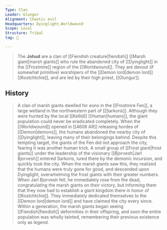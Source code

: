 ```yaml
---
Type: Clan
Leader: Glungur
Alignment: Chaotic evil
Headquarters: Dyinglight,Worldwound
Scope: Local
Structure: Tribal
tag: 👥

---
```


> The **Johud** are a clan of [[Fiendish creature|fiendish]] [[Marsh giant|marsh giants]] who rule the abandoned city of [[Dyinglight]] in the [[Frostmire]] region of the [[Worldwound]]. They are devout (if somewhat primitive) worshipers of the [[Demon lord|demon lord]] [[Kostchtchie]], and are led by their high priest, [[Glungur]].


## History

> A clan of marsh giants dwelled for eons in the [[Frostmire Fen]], a large wetland in the northwestern part of [[Sarkoris]]. Although they were hunted by the local [[Kellid]] [[Human|humans]], the giant population could never be eradicated completely. When the [[Worldwound]] opened in [[4606 AR]] releasing hordes of [[Demon|demons]], the humans abandoned the nearby city of [[Dyinglight]], leaving many of their belongings behind. Despite this tempting target, the giants of the Fen did not approach the city, fearing it was another human trick. A small group of [[Frost giant|frost giants]] under the leadership of the visionary [[Bjorvesh|Jarl Bjorvesh]] entered Sarkoris, lured there by the demonic incursion, and quickly took the city. When the marsh giants saw this, they realized that the humans were truly gone for good, and descended upon Dyinglight, overwhelming the frost giants with their greater numbers. When Jarl Bjorvesh fell, he immediately rose from the dead, congratulating the marsh giants on their victory, but informing them that they now had to establish a giant kingdom there in honor of [[Kostchtchie]]. They immediately dedicated themselves to the [[Demon lord|demon lord]] and have claimed the city every since. Within a generation, the marsh giants began seeing [[Fiendish|fiendish]] deformities in their offspring, and soon the entire population was wholly tainted, remembering their previous existence only as legend.







